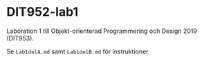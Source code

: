 # DIT952-lab1
Laboration 1 till Objekt-orienterad Programmering och Design 2019 (DIT953).

Se `Lab1delA.md` samt `Lab1delB.md` för instruktioner.

